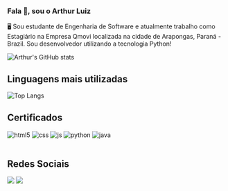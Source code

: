 ### Fala 👋, sou o Arthur Luiz 
🖥️ Sou estudante de Engenharia de Software e atualmente trabalho como Estagiário na Empresa Qmovi localizada na cidade de Arapongas, Paraná - Brazil. Sou desenvolvedor utilizando a tecnologia Python!

![Arthur's GitHub stats](https://github-readme-stats.vercel.app/api?username=arthur&theme=synthwave&show_icons=true)

## Linguagens mais utilizadas

![Top Langs](https://github-readme-stats.vercel.app/api/top-langs/?username=arthurluizvieira&layout=compact&icons=true&theme=synthwave)


## Certificados

<div style="display: inline_block">
  <img align="center" alt="html5" src="https://img.shields.io/badge/HTML5-E34F26?style=for-the-badge&logo=html5&logoColor=white" />
  <img align="center" alt="css" src="https://img.shields.io/badge/CSS3-1572B6?style=for-the-badge&logo=css3&logoColor=white" />
  <img align="center" alt="js" src="https://img.shields.io/badge/JavaScript-F7DF1E?style=for-the-badge&logo=javascript&logoColor=black" />
  <img align="center" alt="python" src="https://img.shields.io/badge/Python-14354C?style=for-the-badge&logo=python&logoColor=white" />
  <img align="center" alt="java" src="https://img.shields.io/badge/Java-ED8B00?style=for-the-badge&logo=openjdk&logoColor=white" />
</div><br/>

## Redes Sociais

[<img src="https://img.shields.io/badge/linkedin-%230077B5.svg?&style=for-the-badge&logo=linkedin&logoColor=white" />]([https://www.linkedin.com/in/USERNAME/](https://www.linkedin.com/in/arthur-luiz-vieira-yokomizo-293b78275/)) [<img src = "https://img.shields.io/badge/instagram-%23E4405F.svg?&style=for-the-badge&logo=instagram&logoColor=white">](https://www.instagram.com/@arthurluizvieira__/)
